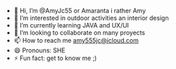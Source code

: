 - 👋 Hi, I’m @AmyJc55 or Amaranta i rather Amy 
- 👀 I’m interested in outdoor activities an interior design 
- 🌱 I’m currently learning JAVA and UX/UI
- 💞️ I’m looking to collaborate on many proyects 
- 📫 How to reach me amy555jc@icloud.com
- 😄 Pronouns: SHE
- ⚡ Fun fact: get to know me ;) 

<!---
AmyJc55/AmyJc55 is a ✨ special ✨ repository because its `README.md` (this file) appears on your GitHub profile.
You can click the Preview link to take a look at your changes.
--->
